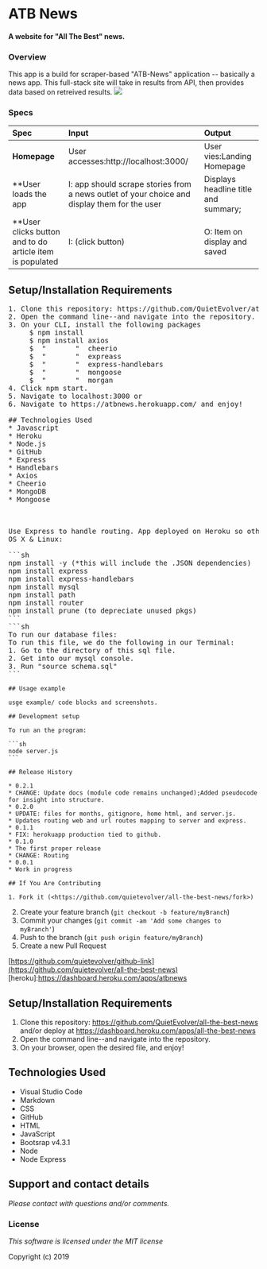 # ATB News

#### A website for "All The Best" news.

### Overview

This app is a build for scraper-based "ATB-News" application -- basically a news app. This full-stack site will take in results from API, then provides data based on retreived results. 
![](header.png)


### Specs
| Spec | Input | Output |
| :-------------     | :------------ | :------------- |
| **Homepage** | User accesses:http://localhost:3000/| User vies:Landing Homepage |
| **User loads the app | I: app should scrape stories from a news outlet of your choice and display them for the user | Displays headline title and summary;|
| **User clicks button and to do article item is populated | I: (click button) | O: Item on display and saved|

## Setup/Installation Requirements
<pre>
1. Clone this repository: https://github.com/QuietEvolver/atb-news
2. Open the command line--and navigate into the repository.
3. On your CLI, install the following packages
     $ npm install 
     $ npm install axios
     $  "       "  cheerio
     $  "       "  expreass
     $  "       "  express-handlebars
     $  "       "  mongoose
     $  "       "  morgan
4. Click npm start. 
5. Navigate to localhost:3000 or      
6. Navigate to https://atbnews.herokuapp.com/ and enjoy!

## Technologies Used
* Javascript
* Heroku
* Node.js
* GitHub
* Express 
* Handlebars
* Axios
* Cheerio
* MongoDB
* Mongoose



Use Express to handle routing. App deployed on Heroku so other users can filling out and 'eating' their favorite burger.
OS X & Linux:

```sh
npm install -y (*this will include the .JSON dependencies)
npm install express
npm install express-handlebars
npm install mysql
npm install path
npm install router
npm install prune (to depreciate unused pkgs)
```
```sh
To run our database files: 
To run this file, we do the following in our Terminal:
1. Go to the directory of this sql file.
2. Get into our mysql console.
3. Run "source schema.sql"
```
</pre>
    ## Usage example

    usge example/ code blocks and screenshots.

    ## Development setup

    To run an the program:

    ```sh
    node server.js
    ```

    ## Release History

    * 0.2.1
    * CHANGE: Update docs (module code remains unchanged);Added pseudocode for insight into structure.
    * 0.2.0
    * UPDATE: files for months, gitignore, home html, and server.js.
    * Updates routing web and url routes mapping to server and express.
    * 0.1.1
    * FIX: herokuapp production tied to github.
    * 0.1.0
    * The first proper release
    * CHANGE: Routing
    * 0.0.1
    * Work in progress

    ## If You Are Contributing

    1. Fork it (<https://github.com/quietevolver/all-the-best-news/fork>)
2. Create your feature branch (`git checkout -b feature/myBranch`)
3. Commit your changes (`git commit -am 'Add some changes to myBranch'`)
4. Push to the branch (`git push origin feature/myBranch`)
5. Create a new Pull Request

<!-- Markdown link & img dfn's -->
[npm-image]: https://img.shields.io/npm/v/datadog-metrics.svg?style=flat-square
[npm-url]: https://npmjs.org/package/datadog-metrics
[npm-downloads]: https://img.shields.io/npm/dm/datadog-metrics.svg?style=flat-square
[wiki]: https://github.com/quietevolver/all-the-best-news/wiki
[https://github.com/quietevolver/github-link](https://github.com/quietevolver/all-the-best-news)
[heroku]:https://dashboard.heroku.com/apps/atbnews

## Setup/Installation Requirements

1. Clone this repository: https://github.com/QuietEvolver/all-the-best-news and/or deploy at https://dashboard.heroku.com/apps/all-the-best-news
2. Open the command line--and navigate into the repository.
3. On your browser, open the desired file, and enjoy!

## Technologies Used
* Visual Studio Code
* Markdown
* CSS
* GitHub
* HTML
* JavaScript
* Bootsrap v4.3.1
* Node
* Node Express

## Support and contact details

_Please contact with questions and/or comments._

### License

*This software is licensed under the MIT license*

Copyright (c) 2019 
